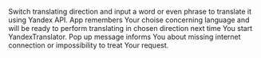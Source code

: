 Switch translating direction and input a word or even phrase to translate it using Yandex API. App remembers Your choise concerning language and will be ready to perform translating in chosen direction next time You start YandexTranslator. Pop up message informs You about missing internet connection or impossibility to treat Your request.
